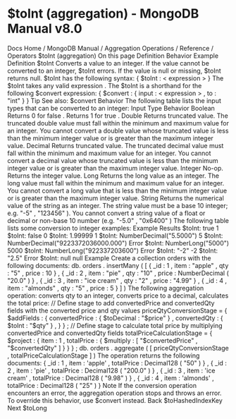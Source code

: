 # $toInt (aggregation) - MongoDB Manual v8.0


Docs Home / MongoDB Manual / Aggregation Operations / Reference / Operators $toInt (aggregation) On this page Definition Behavior Example Definition $toInt Converts a value to an integer. If the value cannot be converted
to an integer, $toInt errors. If the value is null or
missing, $toInt returns null. $toInt has the following syntax: { $toInt : < expression > } The $toInt takes any valid expression . The $toInt is a shorthand for the following $convert expression: { $convert : { input : < expression > , to : "int" } } Tip See also: $convert Behavior The following table lists the input types that can be converted to an
integer: Input Type Behavior Boolean Returns 0 for false . Returns 1 for true . Double Returns truncated value. The truncated double value must fall within the minimum and
maximum value for an integer. You cannot convert a double value whose truncated value is less
than the minimum integer value or is greater than the maximum
integer value. Decimal Returns truncated value. The truncated decimal value must fall within the minimum and
maximum value for an integer. You cannot convert a decimal value whose truncated value is less
than the minimum integer value or is greater than the maximum
integer value. Integer No-op. Returns the integer value. Long Returns the long value as an integer. The long value must fall within the minimum and maximum value
for an integer. You cannot convert a long value that is less than the minimum
integer value or is greater than the maximum integer value. String Returns the numerical value of the string as an integer. The string value must be a base 10 integer; e.g. "-5" , "123456" ). You cannot convert a string value of a float or decimal or
non-base 10 number (e.g. "-5.0" , "0x6400" ) The following table lists some conversion to integer examples: Example Results $toInt: true 1 $toInt: false 0 $toInt: 1.99999 1 $toInt: NumberDecimal("5.5000") 5 $toInt: NumberDecimal("9223372036000.000") Error $toInt: NumberLong("5000") 5000 $toInt: NumberLong("922337203600") Error $toInt: "-2" -2 $toInt: "2.5" Error $toInt: null null Example Create a collection orders with the following documents: db. orders . insertMany ( [ { _id : 1 , item : "apple" , qty : "5" , price : 10 } , { _id : 2 , item : "pie" , qty : "10" , price : NumberDecimal ( "20.0" ) } , { _id : 3 , item : "ice cream" , qty : "2" , price : "4.99" } , { _id : 4 , item : "almonds" , qty : "5" , price : 5 } ] ) The following aggregation operation: converts qty to an integer, converts price to a decimal, calculates the total price: // Define stage to add convertedPrice and convertedQty fields with the converted price and qty values priceQtyConversionStage = { $addFields : { convertedPrice : { $toDecimal : "$price" } , convertedQty : { $toInt : "$qty" } , } } ; // Define stage to calculate total price by multiplying convertedPrice and convertedQty fields totalPriceCalculationStage = { $project : { item : 1 , totalPrice : { $multiply : [ "$convertedPrice" , "$convertedQty" ] } } } ; db. orders . aggregate ( [ priceQtyConversionStage , totalPriceCalculationStage ] ) The operation returns the following documents: { _id : 1 , item : 'apple' , totalPrice : Decimal128 ( "50" ) } , { _id : 2 , item : 'pie' , totalPrice : Decimal128 ( "200.0" ) } , { _id : 3 , item : 'ice cream' , totalPrice : Decimal128 ( "9.98" ) } , { _id : 4 , item : 'almonds' , totalPrice : Decimal128 ( "25" ) } Note If the conversion operation encounters an error, the aggregation
operation stops and throws an error. To override this behavior, use $convert instead. Back $toHashedIndexKey Next $toLong
